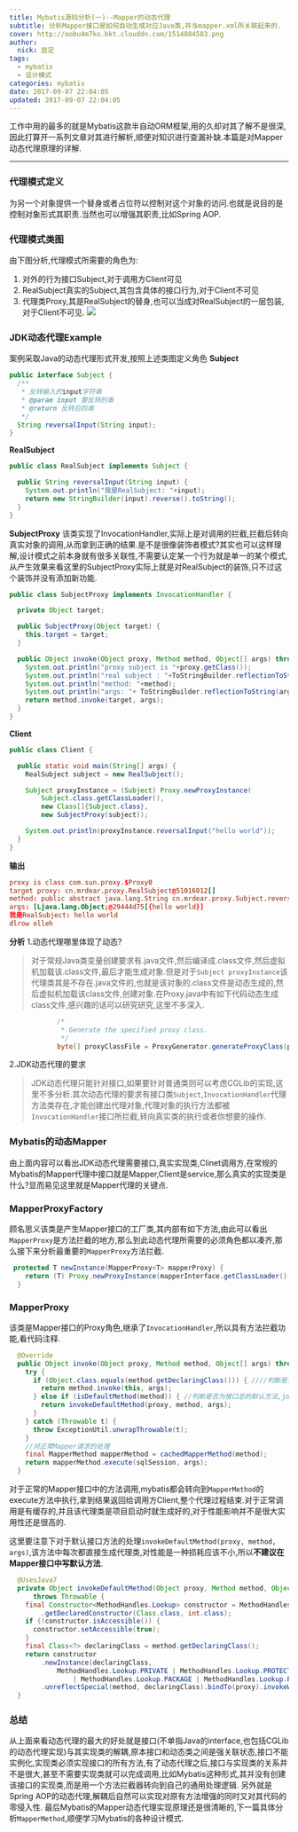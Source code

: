 ```yaml
---
title: Mybatis源码分析(一)--Mapper的动态代理
subtitle: 分析Mapper接口是如何自动生成对应Java类,并与mapper.xml所关联起来的.
cover: http://oobu4m7ko.bkt.clouddn.com/1514804583.png
author: 
  nick: 屈定
tags:
  - mybatis    
  - 设计模式
categories: mybatis
date: 2017-09-07 22:04:05
updated: 2017-09-07 22:04:05
---
```

工作中用的最多的就是Mybatis这款半自动ORM框架,用的久却对其了解不是很深,因此打算开一系列文章对其进行解析,顺便对知识进行查漏补缺.本篇是对Mapper动态代理原理的详解.
- - - - -
### 代理模式定义
为另一个对象提供一个替身或者占位符以控制对这个对象的访问.也就是说目的是控制对象形式其职责.当然也可以增强其职责,比如Spring AOP.
### 代理模式类图
由下图分析,代理模式所需要的角色为:
1. 对外的行为接口Subject,对于调用方Client可见
2. RealSubject真实的Subject,其包含具体的接口行为,对于Client不可见
3. 代理类Proxy,其是RealSubject的替身,也可以当成对RealSubject的一层包装,对于Client不可见.
![](http://oobu4m7ko.bkt.clouddn.com/1504793889.png?imageMogr2/thumbnail/!150p)

### JDK动态代理Example
案例采取Java的动态代理形式开发,按照上述类图定义角色
**Subject**
```java
public interface Subject {
  /**
   * 反转输入的input字符串
   * @param input 要反转的串
   * @return 反转后的串
   */
  String reversalInput(String input);
}
```
**RealSubject**
```java
public class RealSubject implements Subject {

  public String reversalInput(String input) {
    System.out.println("我是RealSubject: "+input);
    return new StringBuilder(input).reverse().toString();
  }
}
```
**SubjectProxy**
该类实现了InvocationHandler,实际上是对调用的拦截,拦截后转向真实对象的调用,从而拿到正确的结果.是不是很像装饰者模式?其实也可以这样理解,设计模式之前本身就有很多关联性,不需要认定某一个行为就是单一的某个模式,从产生效果来看这里的SubjectProxy实际上就是对RealSubject的装饰,只不过这个装饰并没有添加新功能.

```java
public class SubjectProxy implements InvocationHandler {

  private Object target;

  public SubjectProxy(Object target) {
    this.target = target;
  }

  public Object invoke(Object proxy, Method method, Object[] args) throws Throwable {
    System.out.println("proxy subject is "+proxy.getClass());
    System.out.println("real subject : "+ToStringBuilder.reflectionToString(target));
    System.out.println("method: "+method);
    System.out.println("args: "+ ToStringBuilder.reflectionToString(args));
    return method.invoke(target, args);
  }
}
```
**Client**
```java
public class Client {

  public static void main(String[] args) {
    RealSubject subject = new RealSubject();

    Subject proxyInstance = (Subject) Proxy.newProxyInstance(
        Subject.class.getClassLoader(),
        new Class[]{Subject.class},
        new SubjectProxy(subject));

    System.out.println(proxyInstance.reversalInput("hello world"));
  }
}
```
**输出**
```conf
proxy is class com.sun.proxy.$Proxy0
target proxy: cn.mrdear.proxy.RealSubject@51016012[]
method: public abstract java.lang.String cn.mrdear.proxy.Subject.reversalInput(java.lang.String)
args: [Ljava.lang.Object;@29444d75[{hello world}]
我是RealSubject: hello world
dlrow olleh
```
**分析**
1.动态代理哪里体现了动态?
> 对于常规Java类变量创建要求有.java文件,然后编译成.class文件,然后虚拟机加载该.class文件,最后才能生成对象.但是对于`Subject proxyInstance`该代理类其是不存在.java文件的,也就是该对象的.class文件是动态生成的,然后虚拟机加载该class文件,创建对象.在Proxy.java中有如下代码动态生成class文件,感兴趣的话可以研究研究,这里不多深入.
```java
            /*
             * Generate the specified proxy class.
             */
            byte[] proxyClassFile = ProxyGenerator.generateProxyClass(proxyName, interfaces, accessFlags);
```

2.JDK动态代理的要求
>JDK动态代理只能针对接口,如果要针对普通类则可以考虑CGLib的实现,这里不多分析.其次动态代理的要求有接口类`Subject`,`InvocationHandler`代理方法类存在,才能创建出代理对象,代理对象的执行方法都被`InvocationHandler`接口所拦截,转向真实类的执行或者你想要的操作.

### Mybatis的动态Mapper
由上面内容可以看出JDK动态代理需要接口,真实实现类,Clinet调用方,在常规的Mybatis的Mapper代理中接口就是Mapper,Client是service,那么真实的实现类是什么?显而易见这里就是Mapper代理的关键点.

### MapperProxyFactory
顾名思义该类是产生Mapper接口的工厂类,其内部有如下方法,由此可以看出`MapperProxy`是方法拦截的地方,那么到此动态代理所需要的必须角色都以凑齐,那么接下来分析最重要的`MapperProxy`方法拦截.
```java
 protected T newInstance(MapperProxy<T> mapperProxy) {
    return (T) Proxy.newProxyInstance(mapperInterface.getClassLoader(), new Class[] { mapperInterface }, mapperProxy);
  }
```
### MapperProxy
该类是Mapper接口的Proxy角色,继承了`InvocationHandler`,所以具有方法拦截功能,看代码注释.
```java
  @Override
  public Object invoke(Object proxy, Method method, Object[] args) throws Throwable {
    try {
      if (Object.class.equals(method.getDeclaringClass())) { ////判断是否为object,因为其不是接口
        return method.invoke(this, args);
      } else if (isDefaultMethod(method)) { //判断是否为接口总的默认方法,jdk8允许接口中声明默认方法.
        return invokeDefaultMethod(proxy, method, args);
      }
    } catch (Throwable t) {
      throw ExceptionUtil.unwrapThrowable(t);
    }
    //对正常Mapper请求的处理
    final MapperMethod mapperMethod = cachedMapperMethod(method);
    return mapperMethod.execute(sqlSession, args);
  }
```
对于正常的Mapper接口中的方法调用,mybatis都会转向到`MapperMethod`的execute方法中执行,拿到结果返回给调用方Client,整个代理过程结束.对于正常调用是有缓存的,并且该代理类是项目启动时就生成好的,对于性能影响并不是很大实用性还是很高的.

这里要注意下对于默认接口方法的处理`invokeDefaultMethod(proxy, method, args)`,该方法中每次都直接生成代理类,对性能是一种损耗应该不小,所以**不建议在Mapper接口中写默认方法**.
```java
  @UsesJava7
  private Object invokeDefaultMethod(Object proxy, Method method, Object[] args)
      throws Throwable {
    final Constructor<MethodHandles.Lookup> constructor = MethodHandles.Lookup.class
        .getDeclaredConstructor(Class.class, int.class);
    if (!constructor.isAccessible()) {
      constructor.setAccessible(true);
    }
    final Class<?> declaringClass = method.getDeclaringClass();
    return constructor
        .newInstance(declaringClass,
            MethodHandles.Lookup.PRIVATE | MethodHandles.Lookup.PROTECTED
                | MethodHandles.Lookup.PACKAGE | MethodHandles.Lookup.PUBLIC)
        .unreflectSpecial(method, declaringClass).bindTo(proxy).invokeWithArguments(args);
  }
```

### 总结
从上面来看动态代理的最大的好处就是接口(不单指Java的interface,也包括CGLib的动态代理实现)与其实现类的解耦,原本接口和动态类之间是强关联状态,接口不能实例化,实现类必须实现接口的所有方法,有了动态代理之后,接口与实现类的关系并不是很大,甚至不需要实现类就可以完成调用,比如Mybatis这种形式,其并没有创建该接口的实现类,而是用一个方法拦截器转向到自己的通用处理逻辑.
另外就是Spring AOP的动态代理,解耦后自然可以实现对原有方法增强的同时又对其代码的零侵入性.
最后Mybatis的Mapper动态代理实现原理还是很清晰的,下一篇具体分析`MapperMethod`,顺便学习Mybatis的各种设计模式.







